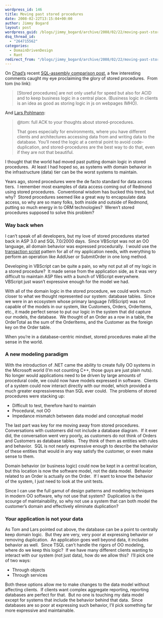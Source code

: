 ```yaml
---
wordpress_id: 146
title: Moving past stored procedures
date: 2008-02-22T13:15:04+00:00
author: Jimmy Bogard
layout: post
wordpress_guid: /blogs/jimmy_bogard/archive/2008/02/22/moving-past-stored-procedures.aspx
dsq_thread_id:
  - "264715562"
categories:
  - DomainDrivenDesign
  - Rant
redirect_from: "/blogs/jimmy_bogard/archive/2008/02/22/moving-past-stored-procedures.aspx/"
---
```

On [Chad&#8217;s](http://www.lostechies.com/blogs/chad%5Fmyers/) recent [SQL-assembly comparison post](http://lostechies.com/blogs/chad_myers/archive/2008/02/21/sql-is-the-assembly-language-of-the-modern-world.aspx), a few interesting comments caught my eye proclaiming the glory of stored procedures.&nbsp; From tom (no link):

> [Stored procedures] are not only useful for speed but also for ACID and to keep business logic in a central place. (Business logic in clients is an idea as good as storing logic in js on webpages IMHO).

And [Lars Pohlmann](http://www.raum-fuer-notizen.de/):

> @tom: full ACK to your thoughts about stored-procedures. 
> 
> That goes especially for environments, where you have different clients and architectures accessing data from and writing data to the database. You&#8217;ll need the logic at a central point to avoid code-duplication, and stored-procedures are the best way to do that, even if they are not that beautiful.

I thought that the world had moved past putting domain logic in stored procedures.&nbsp; At least I had hoped so, as systems with domain behavior in the infrastructure (data) tier can be the worst systems to maintain. 

Years ago, stored procedures were the de facto standard for data access tiers.&nbsp; I remember most examples of data access coming out of Redmond using stored procedures.&nbsp; Conventional wisdom has bucked this trend, but why?&nbsp; Stored procedures seemed like a great way to encapsulate data access, so why are so many folks, both inside and outside of Redmond, putting so much energy in to ORM technologies?&nbsp; Weren&#8217;t stored procedures supposed to solve this problem? 

### Way back when

I can&#8217;t speak of all developers, but my love of stored procedures started back in ASP 3.0 and SQL 7.0/2000 days.&nbsp; Since VBScript was not an OO language, all domain behavior was expressed procedurally.&nbsp; I would use the [transaction script](http://www.martinfowler.com/eaaCatalog/transactionScript.html) pattern for all of my application needs, with everything to perform an operation like AddUser or SubmitOrder in one long method.

Developing in VBScript can be quite a pain, so why not put all of my logic in a stored procedure?&nbsp; It made sense from the application side, as it was very difficult to maintain ASP files with a bunch of VBScript everywhere.&nbsp; VBScript just wasn&#8217;t expressive enough for the model we had.

With all of the domain logic in the stored procedure, we could work much closer to what we thought represented our system: database tables.&nbsp; Since we were in an ecosystem whose primary language (VBScript) was not capable of the models in our system, like Customers, Orders, OrderItems, etc., it made perfect sense to put our logic in the system that did capture our models, the database.&nbsp; We thought of an Order as a row in a table, the OrderTotal as the sum of the OrderItems, and the Customer as the foreign key on the Order table.

When you&#8217;re in a database-centric mindset, stored procedures make all the sense in the world.

### A new modeling paradigm

With the introduction of .NET came the ability to create fully OO systems in the Microsoft world (I&#8217;m not counting C++, those guys are just plain nuts).&nbsp; No longer would applications need to be driven by large amounts of procedural code, we could now have models expressed in software.&nbsp; Clients of a system could now interact directly with our model, which provided a much greater expressiveness than SQL ever could.&nbsp; The problems of stored procedures were stacking up:

  * Difficult to test, therefore hard to maintain
  * Procedural, not OO
  * Impedance mismatch between data model and conceptual model

The last part was key for me moving away from stored procedures.&nbsp; Conversations with customers did not include a database diagram.&nbsp; If it ever did, the conversation went very poorly, as customers do not think of Orders and Customers as database tables.&nbsp; They think of them as entities with rules and behavior.&nbsp; SQL is not nearly expressive enough to describe the behavior of these entities that would in any way satisfy the customer, or even make sense to them.

Domain behavior (or business logic) could now be kept in a central location, but this location is now the software model, not the data model.&nbsp; Behavior related to an Order is actually on the Order.&nbsp; If I want to know the behavior of the system, I just need to look at the unit tests.

Since I can use the full gamut of design patterns and modeling techniques in modern OO software, why not use that system?&nbsp; Duplication is the scourge of maintainability, so why not use a system that can both model the customer&#8217;s domain and effectively eliminate duplication?

### Your application is not your data

As Tom and Lars pointed out above, the database can be a point to centrally keep domain logic.&nbsp; But they are very, very poor at expressing behavior or removing duplication.&nbsp; An application goes well beyond data, it includes behavior as well.&nbsp; Since TSQL can&#8217;t handle the rigors of OO modeling, where do we keep this logic?&nbsp; If we have many different clients wanting to interact with our system (not just data), how do we allow this?&nbsp; I&#8217;ll pick one of two ways:

  * Through objects
  * Through services

Both these options allow me to make changes to the data model without affecting clients.&nbsp; If clients want complex aggregate reporting, reporting databases are perfect for that.&nbsp; But no one is touching my data model except for systems that include the behavior behind that data.&nbsp; Since databases are so poor at expressing such behavior, I&#8217;ll pick something far more expressive and maintainable.